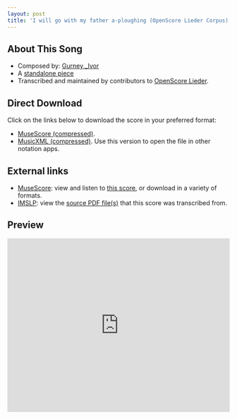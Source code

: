 ```yaml
---
layout: post
title: 'I will go with my father a-ploughing (OpenScore Lieder Corpus)'
---
```


## About This Song

- Composed by: [Gurney,_Ivor](https://fourscoreandmore.org/openscore/lieder/Gurney,_Ivor)
- A [standalone piece](https://fourscoreandmore.org/openscore/lieder/Gurney,_Ivor/_)
- Transcribed and maintained by contributors to [OpenScore Lieder].

[OpenScore Lieder]: https://musescore.com/openscore-lieder-corpus

## Direct Download

Click on the links below to download the score in your preferred format:
- [MuseScore (compressed)](https://github.com/openscore/lieder/blob/main/scores/Gurney,_Ivor/_/I_will_go_with_my_father_a-ploughing/lc6466145.mscz?raw=true).
- [MusicXML (compressed)](https://github.com/openscore/lieder/blob/main/scores/Gurney,_Ivor/_/I_will_go_with_my_father_a-ploughing/lc6466145.mxl?raw=true). Use this version to open the file in other notation apps.

## External links

- [MuseScore]: view and listen to [this score][MuseScore], or download in a variety of formats.
- [IMSLP]: view the [source PDF file(s)][IMSLP] that this score was transcribed from.

[MuseScore]: https://musescore.com/score/6466145
[IMSLP]: https://imslp.org/wiki/Special:ReverseLookup/89026

## Preview

<iframe width="100%" height="394" src="https://musescore.com/openscore-lieder-corpus/scores/6466145/embed" frameborder="0" allowfullscreen allow="autoplay; fullscreen"></iframe>
